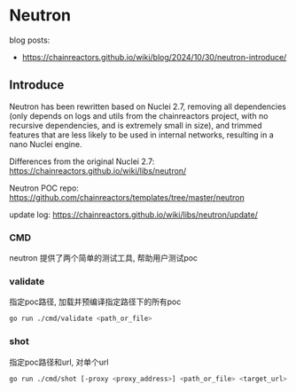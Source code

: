 # Neutron

blog posts:

- https://chainreactors.github.io/wiki/blog/2024/10/30/neutron-introduce/

## Introduce

Neutron has been rewritten based on Nuclei 2.7, removing all dependencies (only depends on logs and utils from the chainreactors project, with no recursive dependencies, and is extremely small in size), and trimmed features that are less likely to be used in internal networks, resulting in a nano Nuclei engine.

Differences from the original Nuclei 2.7: https://chainreactors.github.io/wiki/libs/neutron/

Neutron POC repo: https://github.com/chainreactors/templates/tree/master/neutron

update log: https://chainreactors.github.io/wiki/libs/neutron/update/


### CMD

neutron 提供了两个简单的测试工具, 帮助用户测试poc

### validate

指定poc路径, 加载并预编译指定路径下的所有poc

```bash
go run ./cmd/validate <path_or_file>
```

### shot

指定poc路径和url, 对单个url

```bash
go run ./cmd/shot [-proxy <proxy_address>] <path_or_file> <target_url> 
```
